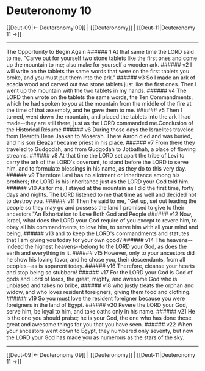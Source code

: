 # Deuteronomy 10

[[Deut-09|← Deuteronomy 09]] | [[Deuteronomy]] | [[Deut-11|Deuteronomy 11 →]]
***

The Opportunity to Begin Again ###### 1 At that same time the LORD said to me, "Carve out for yourself two stone tablets like the first ones and come up the mountain to me; also make for yourself a wooden ark. ###### v2 I will write on the tablets the same words that were on the first tablets you broke, and you must put them into the ark." ###### v3 So I made an ark of acacia wood and carved out two stone tablets just like the first ones. Then I went up the mountain with the two tablets in my hands. ###### v4 The LORD then wrote on the tablets the same words, the Ten Commandments, which he had spoken to you at the mountain from the middle of the fire at the time of that assembly, and he gave them to me. ###### v5 Then I turned, went down the mountain, and placed the tablets into the ark I had made--they are still there, just as the LORD commanded me.Conclusion of the Historical Résumé ###### v6 During those days the Israelites traveled from Beeroth Bene Jaakan to Moserah. There Aaron died and was buried, and his son Eleazar became priest in his place. ###### v7 From there they traveled to Gudgodah, and from Gudgodah to Jotbathah, a place of flowing streams. ###### v8 At that time the LORD set apart the tribe of Levi to carry the ark of the LORD's covenant, to stand before the LORD to serve him, and to formulate blessings in his name, as they do to this very day. ###### v9 Therefore Levi has no allotment or inheritance among his brothers; the LORD is his inheritance just as the LORD your God told him. ###### v10 As for me, I stayed at the mountain as I did the first time, forty days and nights. The LORD listened to me that time as well and decided not to destroy you. ###### v11 Then he said to me, "Get up, set out leading the people so they may go and possess the land I promised to give to their ancestors."An Exhortation to Love Both God and People ###### v12 Now, Israel, what does the LORD your God require of you except to revere him, to obey all his commandments, to love him, to serve him with all your mind and being, ###### v13 and to keep the LORD's commandments and statutes that I am giving you today for your own good? ###### v14 The heavens--indeed the highest heavens--belong to the LORD your God, as does the earth and everything in it. ###### v15 However, only to your ancestors did he show his loving favor, and he chose you, their descendants, from all peoples--as is apparent today. ###### v16 Therefore, cleanse your hearts and stop being so stubborn! ###### v17 For the LORD your God is God of gods and Lord of lords, the great, mighty, and awesome God who is unbiased and takes no bribe, ###### v18 who justly treats the orphan and widow, and who loves resident foreigners, giving them food and clothing. ###### v19 So you must love the resident foreigner because you were foreigners in the land of Egypt. ###### v20 Revere the LORD your God, serve him, be loyal to him, and take oaths only in his name. ###### v21 He is the one you should praise; he is your God, the one who has done these great and awesome things for you that you have seen. ###### v22 When your ancestors went down to Egypt, they numbered only seventy, but now the LORD your God has made you as numerous as the stars of the sky.

***
[[Deut-09|← Deuteronomy 09]] | [[Deuteronomy]] | [[Deut-11|Deuteronomy 11 →]]
